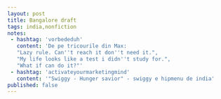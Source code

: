 ```yaml
---
layout: post
title: Bangalore draft
tags: india,nonfiction
notes:
 - hashtag: 'vorbededuh'
   content: 'De pe tricourile din Max: 
   "Lazy rule. Can''t reach it don''t need it.",
   "My life looks like a test i didn''t study for.",
   "What if can do it?"'
 - hashtag: 'activateyourmarketingmind'
   content: '"Swiggy - Hunger savior" - swiggy e hipmenu de india'
published: false
---
```

